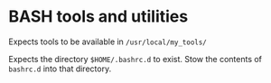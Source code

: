 # BASH tools and utilities

Expects tools to be available in `/usr/local/my_tools/`

Expects the directory `$HOME/.bashrc.d` to exist. Stow the contents of `bashrc.d` into that directory.
